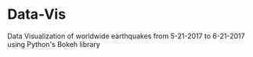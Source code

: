 # Data-Vis
Data Visualization of worldwide earthquakes from 5-21-2017 to 6-21-2017 using Python's Bokeh library
